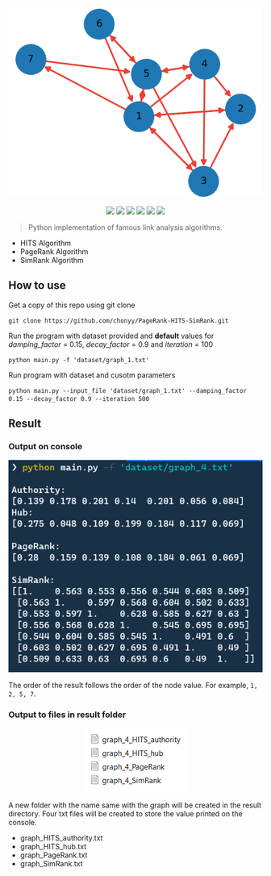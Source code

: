 <p align=center>
    <img src="img/graph_4.png">
</p>

<p align=center>
    <a target="_blank" href="https://travis-ci.com/chonyy/AI-basketball-analysis" title="Build Status"><img src="https://travis-ci.com/chonyy/AI-basketball-analysis.svg?branch=master"></a>
    <a target="_blank" href="#" title="language count"><img src="https://img.shields.io/github/languages/count/chonyy/PageRank-HITS-SimRank"></a>
    <a target="_blank" href="#" title="top language"><img src="https://img.shields.io/github/languages/top/chonyy/PageRank-HITS-SimRank?color=orange"></a>
    <a target="_blank" href="https://opensource.org/licenses/MIT" title="License: MIT"><img src="https://img.shields.io/badge/License-MIT-blue.svg"></a>
    <a target="_blank" href="#" title="repo size"><img src="https://img.shields.io/github/repo-size/chonyy/PageRank-HITS-SimRank"></a>
    <a target="_blank" href="http://makeapullrequest.com" title="PRs Welcome"><img src="https://img.shields.io/badge/PRs-welcome-brightgreen.svg"></a>
</p>

> Python implementation of famous link analysis algorithms.

- HITS Algorithm
- PageRank Algorithm
- SimRank Algorithm

## How to use

Get a copy of this repo using git clone
```
git clone https://github.com/chonyy/PageRank-HITS-SimRank.git
```

Run the program with dataset provided and **default** values for *damping_factor* = 0.15, *decay_factor* = 0.9 and *iteration* = 100

```
python main.py -f 'dataset/graph_1.txt'
```

Run program with dataset and cusotm parameters

```
python main.py --input_file 'dataset/graph_1.txt' --damping_factor 0.15 --decay_factor 0.9 --iteration 500
```

## Result

### Output on console

<p align=center>
    <img src="img/output.PNG">
</p>

The order of the result follows the order of the node value. For example, `1, 2, 5, 7`.

### Output to files in result folder

<p align=center>
    <img src="img/result.PNG">
</p>

A new folder with the name same with the graph will be created in the result directory. Four txt files will be created to store the value printed on the console.

- graph_HITS_authority.txt
- graph_HITS_hub.txt
- graph_PageRank.txt
- graph_SimRank.txt